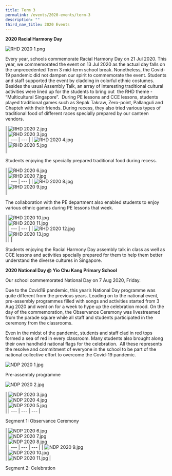 ```yaml
---
title: Term 3
permalink: /events/2020-events/term-3
description: ""
third_nav_title: 2020 Events
---
```

**2020 Racial Harmony Day**

![RHD 2020 1.png](https://yiochukangpri.moe.edu.sg/qql/slot/u746/2020Events/RHD%202020%201.png)

Every year, schools commemorate Racial Harmony Day on 21 Jul 2020. This year, we commemorated the event on 13 Jul 2020 as the actual day falls on the unprecedented Term 3 mid-term school break. Nonetheless, the Covid-19 pandemic did not dampen our spirit to commemorate the event. Students and staff supported the event by cladding in colorful ethnic costumes. Besides the usual Assembly Talk, an array of interesting traditional cultural activities were lined up for the students to bring out  the RHD theme - “Multicultural Singapore”.  During PE lessons and CCE lessons, students played traditional games such as Sepak Takraw, Zero-point, Pallanguli and Chapteh with their friends. During recess, they also tried various types of traditional food of different races specially prepared by our canteen vendors.

| ![RHD 2020 2.jpg](https://yiochukangpri.moe.edu.sg/qql/slot/u746/2020Events/RHD%202020%202.jpg)  
 | ![RHD 2020 3.jpg](https://yiochukangpri.moe.edu.sg/qql/slot/u746/2020Events/RHD%202020%203.jpg)  
 |
| --- | --- |
| ![RHD 2020 4.jpg](https://yiochukangpri.moe.edu.sg/qql/slot/u746/2020Events/RHD%202020%204.jpg)  
 | ![RHD 2020 5.jpg](https://yiochukangpri.moe.edu.sg/qql/slot/u746/2020Events/RHD%202020%205.jpg)  
 |

Students enjoying the specially prepared traditional food during recess.

  

| ![RHD 2020 6.jpg](https://yiochukangpri.moe.edu.sg/qql/slot/u746/2020Events/RHD%202020%206.jpg)  
 | ![RHD 2020 7.jpg](https://yiochukangpri.moe.edu.sg/qql/slot/u746/2020Events/RHD%202020%207.jpg)  
 |
| --- | --- |
| ![RHD 2020 8.jpg](https://yiochukangpri.moe.edu.sg/qql/slot/u746/2020Events/RHD%202020%208.jpg)  
 | ![RHD 2020 9.jpg](https://yiochukangpri.moe.edu.sg/qql/slot/u746/2020Events/RHD%202020%209.jpg)  
 |

The collaboration with the PE department also enabled students to enjoy various ethnic games during PE lessons that week.

| ![RHD 2020 10.jpg](https://yiochukangpri.moe.edu.sg/qql/slot/u746/2020Events/RHD%202020%2010.jpg)  
 | ![RHD 2020 11.jpg](https://yiochukangpri.moe.edu.sg/qql/slot/u746/2020Events/RHD%202020%2011.jpg)  
 |
| --- | --- |
| ![RHD 2020 12.jpg](https://yiochukangpri.moe.edu.sg/qql/slot/u746/2020Events/RHD%202020%2012.jpg)  
 | ![RHD 2020 13.jpg](https://yiochukangpri.moe.edu.sg/qql/slot/u746/2020Events/RHD%202020%2013.jpg)  
 |
| 
 |

Students enjoying the Racial Harmony Day assembly talk in class as well as CCE lessons and activities specially prepared for them to help them better understand the diverse cultures in Singapore.

  

**2020 National Day @ Yio Chu Kang Primary School**

Our school commemorated National Day on 7 Aug 2020, Friday.

Due to the Covid19 pandemic, this year’s National Day programme was quite different from the previous years. Leading on to the national event, pre-assembly programmes filled with songs and activities started from 3 Aug 2020 and went on for a week to hype up the celebration mood. On the day of the commemoration, the Observance Ceremony was livestreamed from the parade square while all staff and students participated in the ceremony from the classrooms.

Even in the midst of the pandemic, students and staff clad in red tops formed a sea of red in every classroom. Many students also brought along their own handheld national flags for the celebration.  All these represents the resolve and commitment of everyone in the school to be part of the national collective effort to overcome the Covid-19 pandemic. 

![NDP 2020 1.jpg](https://yiochukangpri.moe.edu.sg/qql/slot/u746/2020Events/NDP%202020%201.jpg)

Pre-assembly programme

  

![NDP 2020 2.jpg](https://yiochukangpri.moe.edu.sg/qql/slot/u746/2020Events/NDP%202020%202.jpg)  

  

  

  
  
  
  
  
  
  
  
  
  
  
  
  
  
  
  
  
  
  
  

| ![NDP 2020 3.jpg](https://yiochukangpri.moe.edu.sg/qql/slot/u746/2020Events/NDP%202020%203.jpg)  
 | ![NDP 2020 4.jpg](https://yiochukangpri.moe.edu.sg/qql/slot/u746/2020Events/NDP%202020%204.jpg)  
 | ![NDP 2020 5.jpg](https://yiochukangpri.moe.edu.sg/qql/slot/u746/2020Events/NDP%202020%205.jpg)  
 |
| --- | --- | --- |

Segment 1: Observance Ceremony

  

| ![NDP 2020 6.jpg](https://yiochukangpri.moe.edu.sg/qql/slot/u746/2020Events/NDP%202020%206.jpg)  
 | ![NDP 2020 7.jpg](https://yiochukangpri.moe.edu.sg/qql/slot/u746/2020Events/NDP%202020%207.jpg)  
 | ![NDP 2020 8.jpg](https://yiochukangpri.moe.edu.sg/qql/slot/u746/2020Events/NDP%202020%208.jpg)  
 |
| --- | --- | --- |
| ![NDP 2020 9.jpg](https://yiochukangpri.moe.edu.sg/qql/slot/u746/2020Events/NDP%202020%209.jpg)  
 | ![NDP 2020 10.jpg](https://yiochukangpri.moe.edu.sg/qql/slot/u746/2020Events/NDP%202020%2010.jpg)  
 | ![NDP 2020 11.jpg](https://yiochukangpri.moe.edu.sg/qql/slot/u746/2020Events/NDP%202020%2011.jpg) |

Segment 2: Celebration